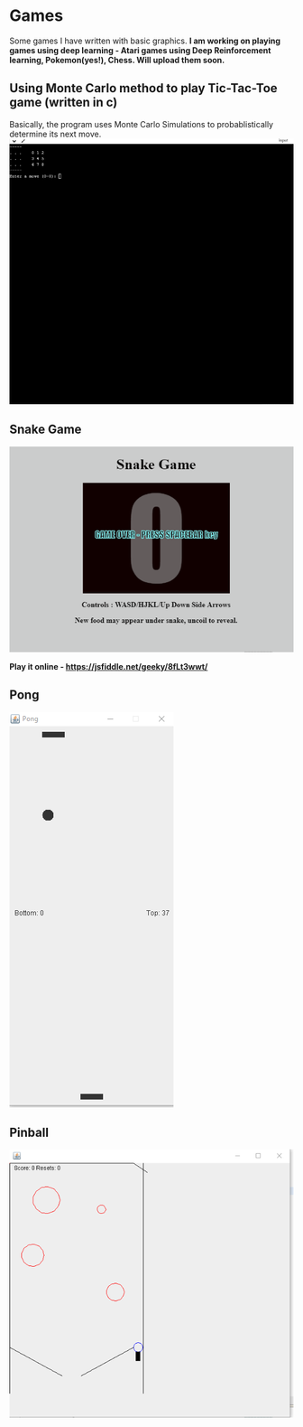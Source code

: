 # Games
Some games I have written with basic graphics. 
**I am working on playing games using deep learning - Atari games using Deep Reinforcement learning, Pokemon(yes!), Chess. Will upload them soon.**

## Using Monte Carlo method to play Tic-Tac-Toe game (written in c)
Basically, the program uses Monte Carlo Simulations to probablistically determine its next move.
![alt text](https://github.com/geeky-bit/Games/blob/master/using_Monte_Carlo_for_TicTacToe/ttt-output.gif)

## Snake Game
![alt text](https://github.com/geeky-bit/Games/blob/master/Snake-game/snake-output.gif)

**Play it online - https://jsfiddle.net/geeky/8fLt3wwt/**

## Pong
![alt text](https://github.com/geeky-bit/Games/blob/master/Arcade_game__Pong/pong-output.gif)

## Pinball
![alt text](https://github.com/geeky-bit/Games/blob/master/Pinball_game/pinball-output.gif)


